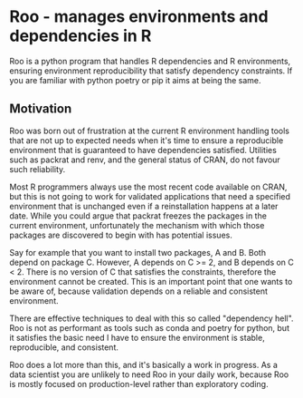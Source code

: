 # Roo - manages environments and dependencies in R

Roo is a python program that handles R dependencies and R environments, ensuring environment reproducibility
that satisfy dependency constraints. If you are familiar with python poetry or pip it aims at being the same.

## Motivation

Roo was born out of frustration at the current R environment handling tools
that are not up to expected needs when it's time to ensure a reproducible
environment that is guaranteed to have dependencies satisfied. Utilities such
as packrat and renv, and the general status of CRAN, do not favour such
reliability. 

Most R programmers always use the most recent code available on CRAN, but this
is not going to work for validated applications that need a specified environment
that is unchanged even if a reinstallation happens at a later date. While you could
argue that packrat freezes the packages in the current environment, unfortunately
the mechanism with which those packages are discovered to begin with has potential
issues.

Say for example that you want to install two packages, A and B. Both depend on
package C.  However, A depends on C >= 2, and B depends on C < 2. There is no
version of C that satisfies the constraints, therefore the environment cannot
be created. This is an important point that one wants to be aware of, because 
validation depends on a reliable and consistent environment.

There are effective techniques to deal with this so called "dependency hell".
Roo is not as performant as tools such as conda and poetry for python, but it
satisfies the basic need I have to ensure the environment is stable,
reproducible, and consistent.

Roo does a lot more than this, and it's basically a work in progress. As a data
scientist you are unlikely to need Roo in your daily work, because Roo is
mostly focused on production-level rather than exploratory coding.

